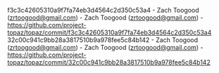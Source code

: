 f3c3c42605310a9f7fa74eb3d4564c2d350c53a4 - Zach Toogood (zrtoogood@gmail.com) - Zach Toogood (zrtoogood@gmail.com) - https://github.com/project-topaz/topaz/commit/f3c3c42605310a9f7fa74eb3d4564c2d350c53a4
32c00c941c9bb28a3817510b9a978fee5c84b142 - Zach Toogood (zrtoogood@gmail.com) - Zach Toogood (zrtoogood@gmail.com) - https://github.com/project-topaz/topaz/commit/32c00c941c9bb28a3817510b9a978fee5c84b142
